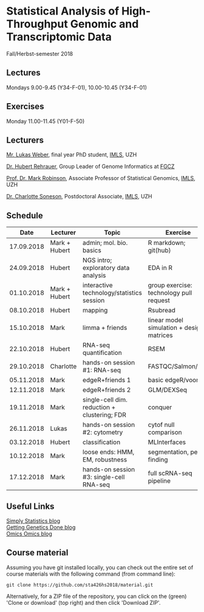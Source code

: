 # Statistical Analysis of High-Throughput Genomic and Transcriptomic Data 
Fall/Herbst-semester 2018

## Lectures
Mondays 9.00-9.45 (Y34-F-01), 10.00-10.45 (Y34-F-01)

## Exercises
Monday 11.00-11.45 (Y01-F-50)

## Lecturers

[Mr. Lukas Weber](https://twitter.com/lmwebr), final year PhD student, [IMLS](http://www.imls.uzh.ch/index.html), UZH  

[Dr. Hubert Rehrauer](http://www.fgcz.ch/the-center/people/rehrauer.html), Group Leader of Genome Informatics at [FGCZ](http://www.fgcz.ch/)  

[Prof. Dr. Mark Robinson](https://robinsonlabuzh.github.io/), Associate Professor of Statistical Genomics, [IMLS](http://www.imls.uzh.ch/index.html), UZH  

[Dr. Charlotte Soneson](http://csoneson.github.io/), Postdoctoral Associate, [IMLS](http://www.imls.uzh.ch/index.html), UZH  


## Schedule

| Date  | Lecturer | Topic | Exercise | JC1 | JC2 |
| --- | --- | --- | --- | --- | --- |
| 17.09.2018  | Mark + Hubert  | admin; mol. bio. basics | R markdown; git(hub) | | |
| 24.09.2018  | Hubert | NGS intro; exploratory data analysis | EDA in R | | |
| 01.10.2018  | Mark + Hubert | interactive technology/statistics session  | group exercise: technology pull request | | |
| 08.10.2018  | Hubert | mapping  | Rsubread | | |
| 15.10.2018  | Mark | limma + friends   | linear model simulation + design matrices | | |
| 22.10.2018  | Hubert | RNA-seq quantification   | RSEM | | |
| 29.10.2018  | Charlotte | hands-on session #1: RNA-seq  | FASTQC/Salmon/etc. | X | X |
| 05.11.2018  | Mark | edgeR+friends 1 | basic edgeR/voom | |  |
| 12.11.2018  | Mark | edgeR+friends 2  | GLM/DEXSeq |  |  |
| 19.11.2018  | Mark | single-cell dim. reduction + clustering; FDR  | conquer |  |  |
| 26.11.2018  | Lukas | hands-on session #2: cytometry  | cytof null comparison | X | X |
| 03.12.2018  | Hubert | classification  | MLInterfaces |  |  |
| 10.12.2018  | Mark | loose ends: HMM, EM, robustness   | segmentation, peak finding | | |    
| 17.12.2018  | Mark | hands-on session #3: single-cell RNA-seq  | full scRNA-seq pipeline | X | X |


## Useful Links
[Simply Statistics blog](https://simplystatistics.org/)  
[Getting Genetics Done blog](http://www.gettinggeneticsdone.com/)  
[Omics Omics blog](http://omicsomics.blogspot.ch/)  

## Course material

Assuming you have git installed locally, you can check out the entire set of course materials with the following command (from command line):
```
git clone https://github.com/sta426hs2018/material.git
```  
Alternatively, for a ZIP file of the repository, you can click on the (green) 'Clone or download' (top right) and then click 'Download ZIP'.
